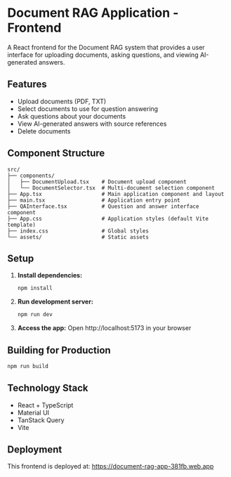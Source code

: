 # Document RAG Application - Frontend

A React frontend for the Document RAG system that provides a user interface for uploading documents, asking questions, and viewing AI-generated answers.

## Features

* Upload documents (PDF, TXT)
* Select documents to use for question answering
* Ask questions about your documents
* View AI-generated answers with source references
* Delete documents

## Component Structure

```
src/
├── components/
│   ├── DocumentUpload.tsx    # Document upload component
│   └── DocumentSelector.tsx  # Multi-document selection component
├── App.tsx                   # Main application component and layout
├── main.tsx                  # Application entry point
├── QAInterface.tsx           # Question and answer interface component
├── App.css                   # Application styles (default Vite template)
├── index.css                 # Global styles
└── assets/                   # Static assets
```

## Setup

1. **Install dependencies:**
   ```bash
   npm install
   ```

2. **Run development server:**
   ```bash
   npm run dev
   ```

3. **Access the app:**
   Open http://localhost:5173 in your browser

## Building for Production

```bash
npm run build
```

## Technology Stack

* React + TypeScript
* Material UI
* TanStack Query
* Vite

## Deployment

This frontend is deployed at: https://document-rag-app-381fb.web.app
